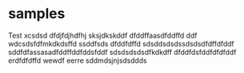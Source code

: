 # samples
Test
xcsdsd
dfdjfdjhdfhj
sksjdkskddf
dfddffaasdfddffd
ddf
wdcsdsfdfmkdkdsffd
ssddfsds
dfddfdffd
sdsddsdsdssdsdsdfdffdfddf
sddfdfassasadfddffddfddsfddf
sdsdsdsdsdfkdkdff
dfddfdsfddfdfdfddf
erdfdfdffd
wewdf
eerre
sddmdsjnjsdsddds
